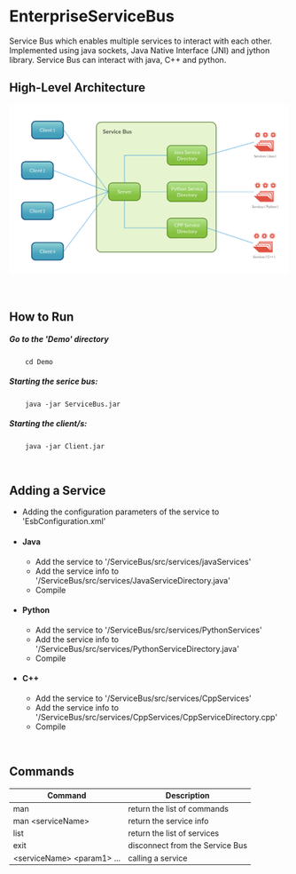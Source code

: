 # EnterpriseServiceBus
Service Bus which enables multiple services to interact with each other. Implemented using java sockets, Java Native Interface (JNI) and jython library. Service Bus can interact with java, C++ and python. 


## High-Level Architecture
![architecture](https://github.com/heshanera/EnterpriseServiceBus/blob/master/imgs/ServiceBus.png)


&nbsp;&nbsp;
## How to Run

##### Go to the 'Demo' directory
        cd Demo
##### Starting the serice bus:
        java -jar ServiceBus.jar
##### Starting the client/s:
        java -jar Client.jar


&nbsp;&nbsp;
## Adding a Service

- Adding the configuration parameters of the service to 'EsbConfiguration.xml'

- #### Java
	- Add the service to '/ServiceBus/src/services/javaServices'
	- Add the service info to '/ServiceBus/src/services/JavaServiceDirectory.java'
	- Compile

- #### Python
	- Add the service to '/ServiceBus/src/services/PythonServices'
	- Add the service info to '/ServiceBus/src/services/PythonServiceDirectory.java'
	- Compile

- #### C++
	- Add the service to '/ServiceBus/src/services/CppServices'
	- Add the service info to '/ServiceBus/src/services/CppServices/CppServiceDirectory.cpp'
	- Compile

&nbsp;&nbsp;
## Commands

| Command       | Description   |
| ------------- |-------------|
| man | return the list of commands |
| man <serviceName\> | return the service info |
| list | return the list of services  |
| exit | disconnect from the Service Bus |
| <serviceName\> <param1\> ... | calling a service |
	
